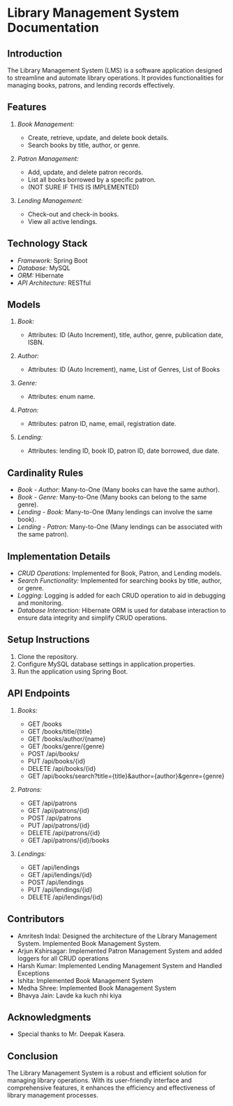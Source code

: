 # Library Management System Documentation

## Introduction
The Library Management System (LMS) is a software application designed to streamline and automate library operations. It provides functionalities for managing books, patrons, and lending records effectively.

## Features
1. *Book Management:*
   - Create, retrieve, update, and delete book details.
   - Search books by title, author, or genre.

2. *Patron Management:*
   - Add, update, and delete patron records.
   - List all books borrowed by a specific patron.
   -   (NOT SURE IF THIS IS IMPLEMENTED)

3. *Lending Management:*
   - Check-out and check-in books.
   - View all active lendings.

## Technology Stack
- *Framework:* Spring Boot
- *Database:* MySQL
- *ORM:* Hibernate
- *API Architecture:* RESTful

## Models
1. *Book:*
   - Attributes: ID (Auto Increment), title, author, genre, publication date, ISBN.

2. *Author:*
   - Attributes: ID (Auto Increment), name, List of Genres, List of Books

3. *Genre:*
   - Attributes: enum name.

4. *Patron:*
   - Attributes: patron ID, name, email, registration date.

5. *Lending:*
   - Attributes: lending ID, book ID, patron ID, date borrowed, due date.

## Cardinality Rules
- *Book - Author:* Many-to-One (Many books can have the same author).
- *Book - Genre:* Many-to-One (Many books can belong to the same genre).
- *Lending - Book:* Many-to-One (Many lendings can involve the same book).
- *Lending - Patron:* Many-to-One (Many lendings can be associated with the same patron).

## Implementation Details
- *CRUD Operations:* Implemented for Book, Patron, and Lending models.
- *Search Functionality:* Implemented for searching books by title, author, or genre.
- *Logging:* Logging is added for each CRUD operation to aid in debugging and monitoring.
- *Database Interaction:* Hibernate ORM is used for database interaction to ensure data integrity and simplify CRUD operations.

## Setup Instructions
1. Clone the repository.
2. Configure MySQL database settings in application.properties.
3. Run the application using Spring Boot.

## API Endpoints
1. *Books:*
   - GET /books
   - GET /books/title/{title}
   - GET /books/author/{name}
   - GET /books/genre/{genre}
   - POST /api/books/
   - PUT /api/books/{id}
   - DELETE /api/books/{id}
   - GET /api/books/search?title={title}&author={author}&genre={genre}

2. *Patrons:*
   - GET /api/patrons
   - GET /api/patrons/{id}
   - POST /api/patrons
   - PUT /api/patrons/{id}
   - DELETE /api/patrons/{id}
   - GET /api/patrons/{id}/books

3. *Lendings:*
   - GET /api/lendings
   - GET /api/lendings/{id}
   - POST /api/lendings
   - PUT /api/lendings/{id}
   - DELETE /api/lendings/{id}

## Contributors
- Amritesh Indal: Designed the architecture of the Library Management System. Implemented Book Management System. 
- Arjun Kshirsagar: Implemented Patron Management System and added loggers for all CRUD operations
- Harsh Kumar: Implemented Lending Management System and Handled Exceptions 
- Ishita: Implemented Book Management System
- Medha Shree: Implemented Book Management System
- Bhavya Jain: Lavde ka kuch nhi kiya

## Acknowledgments
- Special thanks to Mr. Deepak Kasera. 

## Conclusion
The Library Management System is a robust and efficient solution for managing library operations. With its user-friendly interface and comprehensive features, it enhances the efficiency and effectiveness of library management processes.



